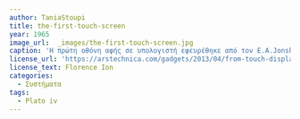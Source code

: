 ```yaml
---
author: TaniaStoupi
title: the-first-touch-screen
year: 1965
image_url:  _images/the-first-touch-screen.jpg 
caption: 'Η πρώτη οθόνη αφής σε υπολογιστή εφευρέθηκε από τον E.A.Jonshon το 1965, χρησιμοποιούσε ένα μηχανικό σύστημα το οποίο χρησιμοποιούν πολλά smarthphone σήμερα  . Το 1970 ο Dr. G. Samuel Hurst ανακαλύπτει την πρώτη ανθεκτική οθόνη αφής, σχεδόν από ατύχημα. Το 1971 κυκλοφόρησε ο PLATO IV ο οποίος ήταν ο πρώτος υπολογιστής ο οποίος χρησιμοποιήθηκε σε τάξη και έδινε την δυνατότητα στα παιδιά να απαντάνε σε ερωτήσεις "πατώντας" την οθόνη του υπολογιστή.'
license_url: 'https://arstechnica.com/gadgets/2013/04/from-touch-displays-to-the-surface-a-brief-history-of-touchscreen-technology'
license_text: Florence Ion
categories:
  - Συστήματα
tags:
  - Plato iv 
---
```

